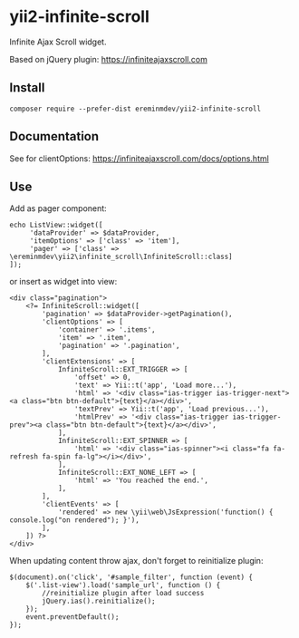 # yii2-infinite-scroll

Infinite Ajax Scroll widget.

Based on jQuery plugin: https://infiniteajaxscroll.com

## Install

``composer require --prefer-dist ereminmdev/yii2-infinite-scroll``

## Documentation

See for clientOptions: https://infiniteajaxscroll.com/docs/options.html

## Use

Add as pager component:

```
echo ListView::widget([
     'dataProvider' => $dataProvider,
     'itemOptions' => ['class' => 'item'],
     'pager' => ['class' => \ereminmdev\yii2\infinite_scroll\InfiniteScroll::class]
]);
```

or insert as widget into view:

```
<div class="pagination">
    <?= InfiniteScroll::widget([
        'pagination' => $dataProvider->getPagination(),
        'clientOptions' => [
            'container' => '.items',
            'item' => '.item',
            'pagination' => '.pagination',
        ],
        'clientExtensions' => [
            InfiniteScroll::EXT_TRIGGER => [
                'offset' => 0,
                'text' => Yii::t('app', 'Load more...'),
                'html' => '<div class="ias-trigger ias-trigger-next"><a class="btn btn-default">{text}</a></div>',
                'textPrev' => Yii::t('app', 'Load previous...'),
                'htmlPrev' => '<div class="ias-trigger ias-trigger-prev"><a class="btn btn-default">{text}</a></div>',
            ],
            InfiniteScroll::EXT_SPINNER => [
                'html' => '<div class="ias-spinner"><i class="fa fa-refresh fa-spin fa-lg"></i></div>',
            ],
            InfiniteScroll::EXT_NONE_LEFT => [
                'html' => 'You reached the end.',
            ],
        ],
        'clientEvents' => [
            'rendered' => new \yii\web\JsExpression('function() { console.log("on rendered"); }'),
        ],
    ]) ?>
</div>
```

When updating content throw ajax, don't forget to reinitialize plugin:

```
$(document).on('click', '#sample_filter', function (event) {
    $('.list-view').load('sample_url', function () {
        //reinitialize plugin after load success
        jQuery.ias().reinitialize();
    });
    event.preventDefault();
});
```

